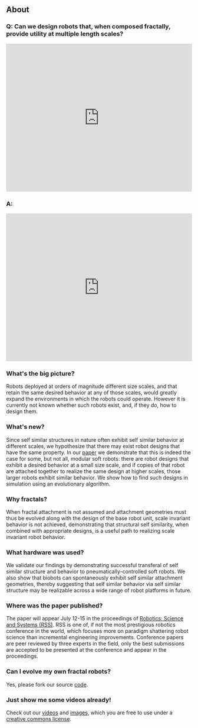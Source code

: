 ## About


### **Q: Can we design robots that, when composed fractally, provide utility at multiple length scales?**
<iframe width="100%" height="400" src="https://www.youtube.com/embed/peygRQBmzGY" frameborder="0" allowfullscreen></iframe>
<br>

### **A:**
<iframe width="100%" height="400" src="https://www.youtube.com/embed/WkjuMfOl5UA" frameborder="0" allowfullscreen></iframe>
<br>

### What's the big picture?
Robots deployed at orders of magnitude different size scales, and that retain the same desired behavior at any of those scales, 
would greatly expand the environments in which the robots could operate.
However it is currently not known whether such robots exist, and, if they do, how to design them.
<br>

### What's new?
Since self similar structures in nature often exhibit self similar behavior at different scales, we hypothesize that there may exist robot designs that have the same property. 
In our [paper](/paper) we demonstrate that this is indeed the case for some, but not all, modular soft robots: 
there are robot designs that exhibit a desired behavior at a small size scale, and if copies of that robot are attached together to realize the same design at higher scales, those larger robots exhibit similar behavior. 
We show how to find such designs in simulation using an evolutionary algorithm.
<br>

### Why fractals?
When fractal attachment is not assumed and attachment geometries must thus be evolved along with the design of the base robot unit, scale invariant behavior is not achieved, demonstrating that structural self similarity, when combined with appropriate designs, is a useful path to realizing scale invariant robot behavior.
<br>

### What hardware was used?
We validate our findings by demonstrating successful transferal of self similar structure and behavior to pneumatically-controlled soft robots. 
We also show that biobots can spontaneously exhibit self similar attachment geometries, thereby suggesting that self similar behavior via self similar structure may be realizable across a wide range of robot platforms in future.
<br>

### Where was the paper published?
The paper will appear July 12-15 in the proceedings of [Robotics: Science and Systems (RSS)](https://roboticsconference.org/).
RSS is one of, if not the most prestigious robotics conference in the world, which focuses more on paradigm shattering robot science than incremental engineering improvements.
Conference papers are peer reviewed by three experts in the field, only the best submissions are accepted to be presented at the conference and appear in the proceedings.
<br>

### Can I evolve my own fractal robots?
Yes, please fork our source [code](/code).
<br>

### Just show me some videos already!
Check out our [videos](/videos) and [images](/images), which you are free to use under a [creative commons license](http://creativecommons.org/licenses/by/4.0/).
<br>


